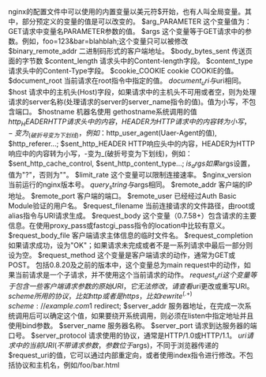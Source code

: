 nginx的配置文件中可以使用的内置变量以美元符$开始，也有人叫全局变量。其中，部分预定义的变量的值是可以改变的。
$arg_PARAMETER 这个变量值为：GET请求中变量名PARAMETER参数的值。
$args 这个变量等于GET请求中的参数。例如，foo=123&bar=blahblah;这个变量只可以被修改
$binary_remote_addr 二进制码形式的客户端地址。
$body_bytes_sent 传送页面的字节数
$content_length 请求头中的Content-length字段。
$content_type 请求头中的Content-Type字段。
$cookie_COOKIE cookie COOKIE的值。
$document_root 当前请求在root指令中指定的值。
$document_uri 与$uri相同。
$host 请求中的主机头(Host)字段，如果请求中的主机头不可用或者空，则为处理请求的server名称(处理请求的server的server_name指令的值)。值为小写，不包含端口。
$hostname  机器名使用 gethostname系统调用的值
$http_HEADER   HTTP请求头中的内容，HEADER为HTTP请求中的内容转为小写，-变为_(破折号变为下划线)，例如：$http_user_agent(Uaer-Agent的值), $http_referer...;
$sent_http_HEADER  HTTP响应头中的内容，HEADER为HTTP响应中的内容转为小写，-变为_(破折号变为下划线)，例如： $sent_http_cache_control, $sent_http_content_type...;
$is_args 如果$args设置，值为"?"，否则为""。
$limit_rate 这个变量可以限制连接速率。
$nginx_version 当前运行的nginx版本号。
$query_string 与$args相同。
$remote_addr 客户端的IP地址。
$remote_port 客户端的端口。
$remote_user 已经经过Auth Basic Module验证的用户名。
$request_filename 当前连接请求的文件路径，由root或alias指令与URI请求生成。
$request_body 这个变量（0.7.58+）包含请求的主要信息。在使用proxy_pass或fastcgi_pass指令的location中比较有意义。
$request_body_file 客户端请求主体信息的临时文件名。
$request_completion 如果请求成功，设为"OK"；如果请求未完成或者不是一系列请求中最后一部分则设为空。
$request_method 这个变量是客户端请求的动作，通常为GET或POST。
包括0.8.20及之前的版本中，这个变量总为main request中的动作，如果当前请求是一个子请求，并不使用这个当前请求的动作。
$request_uri 这个变量等于包含一些客户端请求参数的原始URI，它无法修改，请查看$uri更改或重写URI。
$scheme 所用的协议，比如http或者是https，比如rewrite ^(.+)$ $scheme://example.com$1 redirect;
$server_addr 服务器地址，在完成一次系统调用后可以确定这个值，如果要绕开系统调用，则必须在listen中指定地址并且使用bind参数。
$server_name 服务器名称。
$server_port 请求到达服务器的端口号。
$server_protocol 请求使用的协议，通常是HTTP/1.0或HTTP/1.1。
$uri 请求中的当前URI(不带请求参数，参数位于$args)，不同于浏览器传递的$request_uri的值，它可以通过内部重定向，或者使用index指令进行修改。不包括协议和主机名，例如/foo/bar.html
